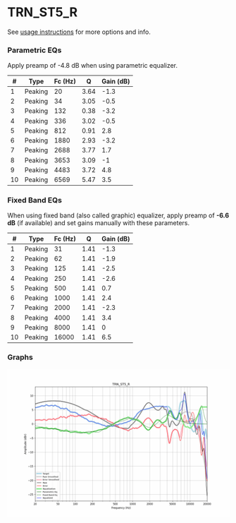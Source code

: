 # TRN_ST5_R
See [usage instructions](https://github.com/jaakkopasanen/AutoEq#usage) for more options and info.

### Parametric EQs
Apply preamp of -4.8 dB when using parametric equalizer.

|   # | Type    |   Fc (Hz) |    Q |   Gain (dB) |
|-----|---------|-----------|------|-------------|
|   1 | Peaking |        20 | 3.64 |        -1.3 |
|   2 | Peaking |        34 | 3.05 |        -0.5 |
|   3 | Peaking |       132 | 0.38 |        -3.2 |
|   4 | Peaking |       336 | 3.02 |        -0.5 |
|   5 | Peaking |       812 | 0.91 |         2.8 |
|   6 | Peaking |      1880 | 2.93 |        -3.2 |
|   7 | Peaking |      2688 | 3.77 |         1.7 |
|   8 | Peaking |      3653 | 3.09 |        -1   |
|   9 | Peaking |      4483 | 3.72 |         4.8 |
|  10 | Peaking |      6569 | 5.47 |         3.5 |

### Fixed Band EQs
When using fixed band (also called graphic) equalizer, apply preamp of **-6.6 dB** (if available) and set gains manually with these parameters.

|   # | Type    |   Fc (Hz) |    Q |   Gain (dB) |
|-----|---------|-----------|------|-------------|
|   1 | Peaking |        31 | 1.41 |        -1.3 |
|   2 | Peaking |        62 | 1.41 |        -1.9 |
|   3 | Peaking |       125 | 1.41 |        -2.5 |
|   4 | Peaking |       250 | 1.41 |        -2.6 |
|   5 | Peaking |       500 | 1.41 |         0.7 |
|   6 | Peaking |      1000 | 1.41 |         2.4 |
|   7 | Peaking |      2000 | 1.41 |        -2.3 |
|   8 | Peaking |      4000 | 1.41 |         3.4 |
|   9 | Peaking |      8000 | 1.41 |         0   |
|  10 | Peaking |     16000 | 1.41 |         6.5 |

### Graphs
![](./TRN_ST5_R.png)
